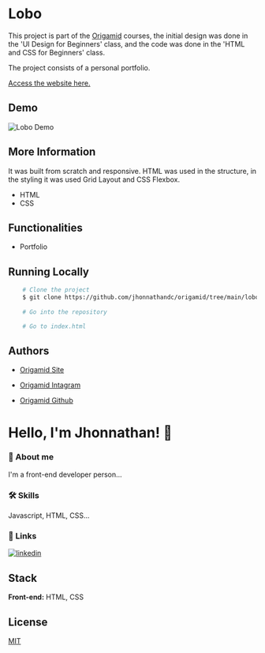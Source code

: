 # Lobo

This project is part of the [Origamid](https://www.origamid.com) courses, the initial design was done in the 'UI Design for Beginners' class, and the code was done in the 'HTML and CSS for Beginners' class.

The project consists of a personal portfolio.

[Access the website here.](https://jhonnathan-lobo-origamid.netlify.app/)
## Demo

![Lobo Demo](https://user-images.githubusercontent.com/82620787/171970791-e3c17ce5-ca3a-495a-8741-06e0de367a32.png)
## More Information

It was built from scratch and responsive. HTML was used in the structure, in the styling it was used Grid Layout and CSS Flexbox.
- HTML
- CSS
## Functionalities

- Portfolio
## Running Locally



```bash
    # Clone the project
    $ git clone https://github.com/jhonnathandc/origamid/tree/main/lobo
    
    # Go into the repository

    # Go to index.html
```


## Authors

- [Origamid Site](https://www.origamid.com)

- [Origamid Intagram](https://www.instagram.com/origamid.cursos/)

- [Origamid Github](https://github.com/origamid)


# Hello, I'm Jhonnathan! 👋


### 🚀 About me
I'm a front-end developer person...

### 🛠 Skills
Javascript, HTML, CSS...


### 🔗 Links
[![linkedin](https://img.shields.io/badge/linkedin-0A66C2?style=for-the-badge&logo=linkedin&logoColor=white)](https://www.linkedin.com/in/jhonnathan-cora-6427661b0/)


## Stack

**Front-end:** HTML, CSS

## License

[MIT](https://choosealicense.com/licenses/mit/)
